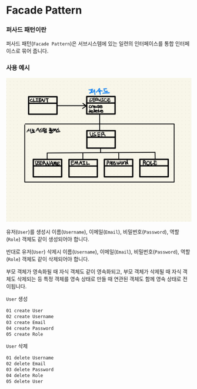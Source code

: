 # Facade Pattern

### 퍼사드 패턴이란
퍼사드 패턴(`Facade Pattern`)은 서브시스템에 있는 일련의 인터페이스를 통합 인터페이스로 묶어 줍니다.

### 사용 예시

![img.png](img.png)

유저(`User`)를 생성시 이름(`Username`), 이메일(`Email`), 비밀번호(`Password`), 역할(`Role`) 객체도 같이 생성되어야 합니다.

반대로 유저(`User`) 삭제시 이름(`Username`), 이메일(`Email`), 비밀번호(`Password`), 역할(`Role`) 객체도 같이 삭제되어야 합니다.

부모 객체가 영속화될 때 자식 객체도 같이 영속화되고, 부모 객체가 삭제될 때 자식 객체도 삭제되는 등 특정 객체를 영속 상태로 만들 때 연관된 객체도 함께 영속 상태로 전이됩니다.

`User` 생성
```
01 create User
02 create Username
03 create Email
04 create Password
05 create Role
```

`User` 삭제
```
01 delete Username
02 delete Email
03 delete Password
04 delete Role
05 delete User
```